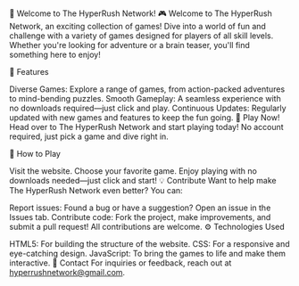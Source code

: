 🚀 Welcome to The HyperRush Network! 🎮
Welcome to The HyperRush Network, an exciting collection of games! Dive into a world of fun and challenge with a variety of games designed for players of all skill levels. Whether you're looking for adventure or a brain teaser, you'll find something here to enjoy!

🌟 Features

Diverse Games: Explore a range of games, from action-packed adventures to mind-bending puzzles.
Smooth Gameplay: A seamless experience with no downloads required—just click and play.
Continuous Updates: Regularly updated with new games and features to keep the fun going.
🚀 Play Now!
Head over to The HyperRush Network and start playing today! No account required, just pick a game and dive right in.

🔧 How to Play

Visit the website.
Choose your favorite game.
Enjoy playing with no downloads needed—just click and start!
💡 Contribute
Want to help make The HyperRush Network even better? You can:

Report issues: Found a bug or have a suggestion? Open an issue in the Issues tab.
Contribute code: Fork the project, make improvements, and submit a pull request! All contributions are welcome.
⚙️ Technologies Used

HTML5: For building the structure of the website.
CSS: For a responsive and eye-catching design.
JavaScript: To bring the games to life and make them interactive.
📧 Contact
For inquiries or feedback, reach out at hyperrushnetwork@gmail.com.

